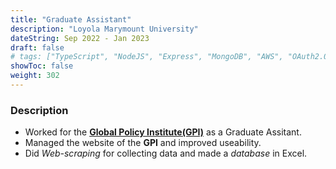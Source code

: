 ```yaml
---
title: "Graduate Assistant"
description: "Loyola Marymount University"
dateString: Sep 2022 - Jan 2023
draft: false
# tags: ["TypeScript", "NodeJS", "Express", "MongoDB", "AWS", "OAuth2.0"]
showToc: false
weight: 302
---
```


### Description

- Worked for the **[Global Policy Institute(GPI)](https://bellarmine.lmu.edu/gpi/)** as a Graduate Assitant.
- Managed the website of the **GPI** and improved useability.
- Did _Web-scraping_ for collecting data and made a _database_ in Excel.
